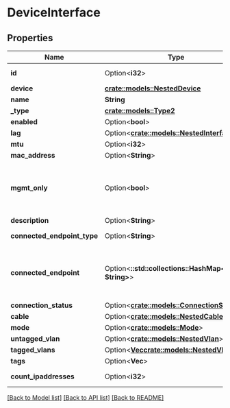 # DeviceInterface

## Properties

Name | Type | Description | Notes
------------ | ------------- | ------------- | -------------
**id** | Option<**i32**> |  | [optional][readonly]
**device** | [**crate::models::NestedDevice**](NestedDevice.md) |  | 
**name** | **String** |  | 
**_type** | [**crate::models::Type2**](Type_2.md) |  | 
**enabled** | Option<**bool**> |  | [optional]
**lag** | Option<[**crate::models::NestedInterface**](NestedInterface.md)> |  | [optional]
**mtu** | Option<**i32**> |  | [optional]
**mac_address** | Option<**String**> |  | [optional]
**mgmt_only** | Option<**bool**> | This interface is used only for out-of-band management | [optional]
**description** | Option<**String**> |  | [optional]
**connected_endpoint_type** | Option<**String**> |  | [optional][readonly]
**connected_endpoint** | Option<**::std::collections::HashMap<String, String>**> |          Return the appropriate serializer for the type of connected object.          | [optional][readonly]
**connection_status** | Option<[**crate::models::ConnectionStatus**](Connection_status.md)> |  | [optional]
**cable** | Option<[**crate::models::NestedCable**](NestedCable.md)> |  | [optional]
**mode** | Option<[**crate::models::Mode**](Mode.md)> |  | [optional]
**untagged_vlan** | Option<[**crate::models::NestedVlan**](NestedVLAN.md)> |  | [optional]
**tagged_vlans** | Option<[**Vec<crate::models::NestedVlan>**](NestedVLAN.md)> |  | [optional]
**tags** | Option<**Vec<String>**> |  | [optional]
**count_ipaddresses** | Option<**i32**> |  | [optional][readonly]

[[Back to Model list]](../README.md#documentation-for-models) [[Back to API list]](../README.md#documentation-for-api-endpoints) [[Back to README]](../README.md)


